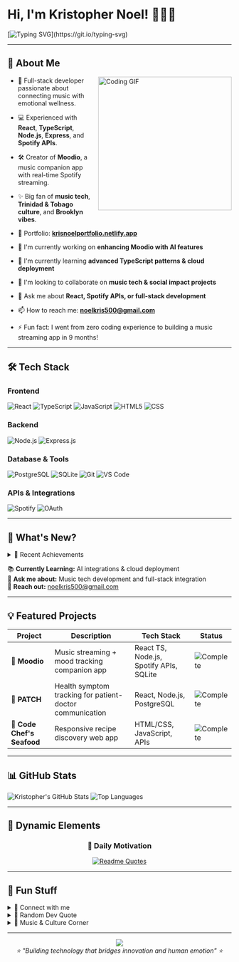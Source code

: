 # Hi, I'm Kristopher Noel! 👨🏾‍💻
[![Typing SVG](https://readme-typing-svg.demolab.com?font=Press+Start+2P&size=16&pause=1000&color=22C55E&width=900&lines=Full-stack+dev+building+music+%26+emotion+tech.)](https://git.io/typing-svg)

---

## 🚀 About Me

<img align="right" alt="Coding GIF" width="300" src="[https://media.giphy.com/media/L1R1tvI9svkIWwpVYr/giphy.gif](https://media.giphy.com/media/qgQUggAC3Pfv687qPC/giphy.gif)" />

- 🌟 Full-stack developer passionate about connecting music with emotional wellness.
- 💻 Experienced with **React**, **TypeScript**, **Node.js**, **Express**, and **Spotify APIs**.
- 🛠 Creator of **Moodio**, a music companion app with real-time Spotify streaming.
- ✨ Big fan of **music tech**, **Trinidad & Tobago culture**, and **Brooklyn vibes**.
- 📂 Portfolio: **[krisnoelportfolio.netlify.app](https://krisnoelportfolio.netlify.app/)**

- 🔭 I'm currently working on **enhancing Moodio with AI features**
- 🌱 I'm currently learning **advanced TypeScript patterns & cloud deployment**
- 👯 I'm looking to collaborate on **music tech & social impact projects**
- 💬 Ask me about **React, Spotify APIs, or full-stack development**
- 📫 How to reach me: **noelkris500@gmail.com**
- ⚡ Fun fact: I went from zero coding experience to building a music streaming app in 9 months!

---

## 🛠 Tech Stack

### Frontend
![React](https://img.shields.io/badge/-React-61DAFB?logo=react&logoColor=black&style=for-the-badge)
![TypeScript](https://img.shields.io/badge/-TypeScript-3178C6?logo=typescript&logoColor=white&style=for-the-badge)
![JavaScript](https://img.shields.io/badge/-JavaScript-F7DF1E?logo=javascript&logoColor=black&style=for-the-badge)
![HTML5](https://img.shields.io/badge/-HTML5-E34F26?logo=html5&logoColor=white&style=for-the-badge)
![CSS](https://img.shields.io/badge/-CSS-1572B6?logo=css3&logoColor=white&style=for-the-badge)

### Backend
![Node.js](https://img.shields.io/badge/-Node.js-339933?logo=nodedotjs&logoColor=white&style=for-the-badge)
![Express.js](https://img.shields.io/badge/-Express.js-000000?logo=express&logoColor=white&style=for-the-badge)

### Database & Tools
![PostgreSQL](https://img.shields.io/badge/-PostgreSQL-336791?logo=postgresql&logoColor=white&style=for-the-badge)
![SQLite](https://img.shields.io/badge/-SQLite-07405E?logo=sqlite&logoColor=white&style=for-the-badge)
![Git](https://img.shields.io/badge/-Git-F05032?logo=git&logoColor=white&style=for-the-badge)
![VS Code](https://img.shields.io/badge/-VS%20Code-007ACC?logo=visual-studio-code&logoColor=white&style=for-the-badge)

### APIs & Integrations
![Spotify](https://img.shields.io/badge/-Spotify%20API-1DB954?logo=spotify&logoColor=white&style=for-the-badge)
![OAuth](https://img.shields.io/badge/-OAuth%202.0-4285F4?logo=google&logoColor=white&style=for-the-badge)

---

## 📢 What's New?

<details>
<summary>🎉 Recent Achievements</summary>

- ✅ **Completed Moodio** - Full-stack music streaming app with mood tracking
- 🏆 **Built real-time Spotify integration** with Web Playback SDK
- 📚 **Mastered TypeScript** for type-safe React development
- 🚀 **Deployed first production app** with complex API integrations
- 💡 **Led team projects** using Agile methodologies at Marcy Lab

</details>

📚 **Currently Learning:** AI integrations & cloud deployment  
🎯 **Ask me about:** Music tech development and full-stack integration  
📩 **Reach out:** noelkris500@gmail.com

---

## 💡 Featured Projects

<div align="center">

| Project | Description | Tech Stack | Status |
|---------|-------------|------------|--------|
| **🎵 Moodio** | Music streaming + mood tracking companion app | React TS, Node.js, Spotify APIs, SQLite | ![Complete](https://img.shields.io/badge/Status-Complete-success) |
| **🏥 PATCH** | Health symptom tracking for patient-doctor communication | React, Node.js, PostgreSQL | ![Complete](https://img.shields.io/badge/Status-Complete-success) |
| **🦐 Code Chef's Seafood** | Responsive recipe discovery web app | HTML/CSS, JavaScript, APIs | ![Complete](https://img.shields.io/badge/Status-Complete-success) |

</div>

---

## 📊 GitHub Stats
![Kristopher's GitHub Stats](https://github-readme-stats.vercel.app/api?username=your-username&show_icons=true&theme=dark&hide_rank=true&include_all_commits=true&count_private=true)
![Top Languages](https://github-readme-stats.vercel.app/api/top-langs/?username=your-username&layout=compact&theme=dark&include_all_commits=true&count_private=true&langs_count=8)

---

## 🔮 Dynamic Elements

<div align="center">

### 💭 Daily Motivation
[![Readme Quotes](https://quotes-github-readme.vercel.app/api?type=horizontal&theme=dark&quote=From%20zero%20coding%20experience%20to%20building%20music%20streaming%20apps%20-%20anything%20is%20possible&author=Kristopher)](https://github.com/piyushsuthar/github-readme-quotes)

</div>

---

## 🌟 Fun Stuff

<details>
<summary>📱 Connect with me</summary>

<div align="center">

[![LinkedIn](https://img.shields.io/badge/LinkedIn-0077B5?style=for-the-badge&logo=linkedin&logoColor=white)](https://www.linkedin.com/in/kristhesoftwareengineer/)
[![Portfolio](https://img.shields.io/badge/Portfolio-22C55E?style=for-the-badge&logo=About.me&logoColor=white)](https://krisnoelportfolio.netlify.app/)
[![Email](https://img.shields.io/badge/Email-D14836?style=for-the-badge&logo=gmail&logoColor=white)](mailto:noelkris500@gmail.com)

</div>

</details>

<details>
<summary>💭 Random Dev Quote</summary>
<div align="center">

![Quote](https://quotes-github-readme.vercel.app/api?type=horizontal&theme=tokyonight)

</div>
</details>

<details>
<summary>🎵 Music & Culture Corner</summary>

**Brooklyn Roots:** Born and raised in Brooklyn, NY  
**Cultural Heritage:** Trinidad & Tobago family background  
**Musical Journey:** From music lover to building music streaming technology  
**Coding Vibes:** Lo-fi beats + Caribbean rhythms + focus music  
**Latest Achievement:** "Built a Spotify-quality music app in my first year coding!" 🎵

</details>

---

<div align="center">
  <img src="https://capsule-render.vercel.app/api?type=waving&color=22C55E&height=120&section=footer" />
</div>

<div align="center">
  <i>⭐️ "Building technology that bridges innovation and human emotion" ⭐️</i>
</div>
